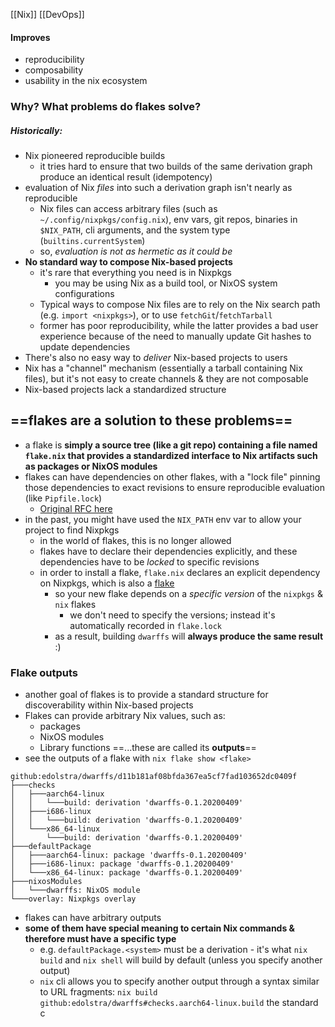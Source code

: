 [[Nix]] [[DevOps]]
#### Improves
- reproducibility
- composability
- usability
in the nix ecosystem

### Why? What problems do flakes solve?
##### Historically:
- Nix pioneered reproducible builds
	- it tries hard to ensure that two builds of the same derivation graph produce an identical result (idempotency)
- evaluation of Nix *files* into such a derivation graph isn't nearly as reproducible
	- Nix files can access arbitrary files (such as `~/.config/nixpkgs/config.nix`), env vars, git repos, binaries in `$NIX_PATH`, cli arguments, and the system type (`builtins.currentSystem`)
	- so, *evaluation is not as hermetic as it could be*
- **No standard way to compose Nix-based projects**
	- it's rare that everything you need is in Nixpkgs
		- you may be using Nix as a build tool, or NixOS system configurations
	- Typical ways to compose Nix files are to rely on the Nix search path (e.g. `import <nixpkgs>`), or to use `fetchGit`/`fetchTarball`
	- former has poor reproducibility, while the latter provides a bad user experience because of the need to manually update Git hashes to update dependencies
- There's also no easy way to *deliver* Nix-based projects to users
- Nix has a "channel" mechanism (essentially a tarball containing Nix files), but it's not easy to create channels & they are not composable
- Nix-based projects lack a standardized structure

## ==flakes are a solution to these problems==
- a flake is **simply a source tree (like a git repo) containing a file named `flake.nix` that provides a standardized interface to Nix artifacts such as packages or NixOS modules**
- flakes can have dependencies on other flakes, with a "lock file" pinning those dependencies to exact revisions to ensure reproducible evaluation (like `Pipfile.lock`)
	- [Original RFC here](https://github.com/NixOS/rfcs/pull/49)
- in the past, you might have used the `NIX_PATH` env var to allow your project to find Nixpkgs
	- in the world of flakes, this is no longer allowed
	- flakes have to declare their dependencies explicitly, and these dependencies have to be *locked* to specific revisions
	- in order to install a flake, `flake.nix` declares an explicit dependency on Nixpkgs, which is also a [flake](https://github.com/NixOS/nixpkgs/blob/master/flake.nix)
		- so your new flake depends on a *specific version* of the `nixpkgs` & `nix` flakes
			- we don't need to specify the versions; instead it's automatically recorded in `flake.lock`
		- as a result, building `dwarffs` will **always produce the same result** :)

### Flake outputs
- another goal of flakes is to provide a standard structure for discoverability within Nix-based projects
- Flakes can provide arbitrary Nix values, such as:
	- packages
	- NixOS modules
	- Library functions
==...these are called its **outputs**==
- see the outputs of a flake with `nix flake show <flake>`
```shell
github:edolstra/dwarffs/d11b181af08bfda367ea5cf7fad103652dc0409f
├───checks
│   ├───aarch64-linux
│   │   └───build: derivation 'dwarffs-0.1.20200409'
│   ├───i686-linux
│   │   └───build: derivation 'dwarffs-0.1.20200409'
│   └───x86_64-linux
│       └───build: derivation 'dwarffs-0.1.20200409'
├───defaultPackage
│   ├───aarch64-linux: package 'dwarffs-0.1.20200409'
│   ├───i686-linux: package 'dwarffs-0.1.20200409'
│   └───x86_64-linux: package 'dwarffs-0.1.20200409'
├───nixosModules
│   └───dwarffs: NixOS module
└───overlay: Nixpkgs overlay
```
- flakes can have arbitrary outputs
- **some of them have special meaning to certain Nix commands & therefore must have a specific type**
	- e.g. `defaultPackage.<system>` must be a derivation - it's what `nix build` and `nix shell` will build by default (unless you specify another output)
	- `nix` cli allows you to specify another output through a syntax similar to URL fragments:
	  `nix build github:edolstra/dwarffs#checks.aarch64-linux.build`
the standard c